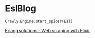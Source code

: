 # EslBlog

```
Crawly.Engine.start_spider(Esl)
```


[Erlang solutions - Web scraping with Elixir](https://www.erlang-solutions.com/blog/web-scraping-with-elixir.html) 
